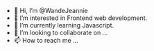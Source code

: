 - 👋 Hi, I’m @WandeJeannie
- 👀 I’m interested in Frontend web development.
- 🌱 I’m currently learning Javascript.
- 💞️ I’m looking to collaborate on ...
- 📫 How to reach me ...

<!---
JeannieWande/JeannieWande is a ✨ special ✨ repository because its `README.md` (this file) appears on your GitHub profile.
You can click the Preview link to take a look at your changes.
--->
